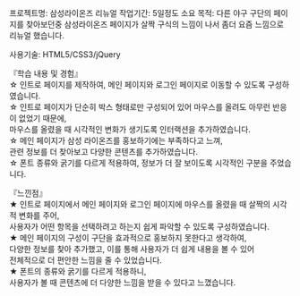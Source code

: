 프로젝트명: 삼성라이온즈 리뉴얼
작업기간: 5일정도 소요
목적: 다른 야구 구단의 페이지를 찾아보던중 삼성라이온즈 페이지가 살짝 구식의 느낌이 나서 좀더 요즘 느낌으로 리뉴얼 했습니다.

사용기술: HTML5/CSS3/jQuery

『학습 내용 및 경험』     
☆ 인트로 페이지를 제작하여, 메인 페이지와 로그인 페이지로 이동할 수 있도록 구성하였습니다.   
☆ 인트로 페이지가 단순히 박스 형태로만 구성되어 있어 마우스를 올려도 아무런 반응이 없었기 때문에,    
   마우스를 올렸을 때 시각적인 변화가 생기도록 인터랙션을 추가하였습니다.   
☆ 메인 페이지가 삼성 라이온즈를 홍보하기에는 부족하다고 느껴,   
   관련 정보를 더 찾아보고 다양한 콘텐츠를 추가하였습니다.   
☆ 폰트 종류와 굵기를 다르게 적용하여, 정보가 더 잘 보이도록 시각적인 구분을 주었습니다.    

『느낀점』    
★ 인트로 페이지에서 메인 페이지와 로그인 페이지에 마우스를 올렸을 때 살짝의 시각적 변화를 주어,     
   사용자가 어떤 항목을 선택하려고 하는지 쉽게 파악할 수 있도록 구성하였습니다.    
★ 메인 페이지의 구성이 구단을 효과적으로 홍보하지 못한다고 생각하여,     
   다양한 정보를 찾아 추가했고, 이를 통해 사용자가 더 쉽게 내용을 볼 수 있어    
   전체적으로 더 편안한 느낌을 줄 수 있었습니다.     
★ 폰트의 종류와 굵기를 다르게 적용하니,     
   사용자가 볼 때 콘텐츠에 더 다양한 느낌을 받을 수 있다고 느꼈습니다.   

